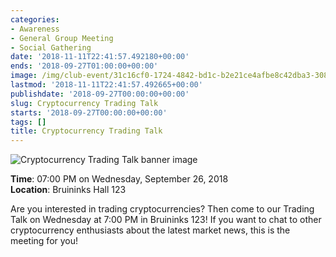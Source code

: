 ```yaml
---
categories:
- Awareness
- General Group Meeting
- Social Gathering
date: '2018-11-11T22:41:57.492180+00:00'
ends: '2018-09-27T01:00:00+00:00'
image: /img/club-event/31c16cf0-1724-4842-bd1c-b2e21ce4afbe8c42dba3-3086-44fb-a956-a2b8def37c35.png
lastmod: '2018-11-11T22:41:57.492665+00:00'
publishdate: '2018-09-27T00:00:00+00:00'
slug: Cryptocurrency Trading Talk
starts: '2018-09-27T00:00:00+00:00'
tags: []
title: Cryptocurrency Trading Talk
---
```


<img src="/img/club-event/31c16cf0-1724-4842-bd1c-b2e21ce4afbe8c42dba3-3086-44fb-a956-a2b8def37c35.png" alt="Cryptocurrency Trading Talk banner image" /><br>
    <p class="eventInfo">
        <strong>Time</strong>: 07:00 PM on Wednesday, September 26, 2018<br>
        <strong>Location</strong>: Bruininks Hall 123
    </p>
    <p>Are you interested in trading cryptocurrencies? Then come to our Trading Talk on Wednesday at 7:00 PM in Bruininks 123! If you want to chat to other cryptocurrency enthusiasts about the latest market news, this is the meeting for you!</p>
<p>&nbsp;</p>